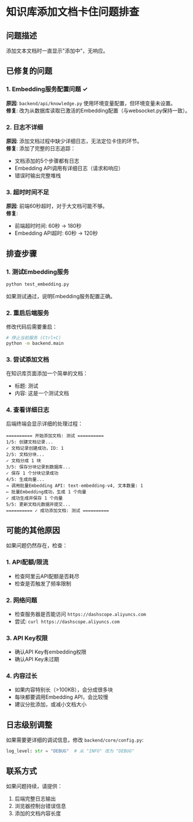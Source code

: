 # 知识库添加文档卡住问题排查

## 问题描述
添加文本文档时一直显示"添加中"，无响应。

## 已修复的问题

### 1. Embedding服务配置问题 ✓
**原因**: `backend/api/knowledge.py` 使用环境变量配置，但环境变量未设置。  
**修复**: 改为从数据库读取已激活的Embedding配置（与websocket.py保持一致）。

### 2. 日志不详细
**原因**: 添加文档过程中缺少详细日志，无法定位卡住的环节。  
**修复**: 添加了完整的日志追踪：
- 文档添加的5个步骤都有日志
- Embedding API调用有详细日志（请求和响应）
- 错误时输出完整堆栈

### 3. 超时时间不足
**原因**: 前端60秒超时，对于大文档可能不够。  
**修复**: 
- 前端超时时间: 60秒 → 180秒
- Embedding API超时: 60秒 → 120秒

## 排查步骤

### 1. 测试Embedding服务
```bash
python test_embedding.py
```
如果测试通过，说明Embedding服务配置正确。

### 2. 重启后端服务
修改代码后需要重启：
```bash
# 停止当前服务 (Ctrl+C)
python -m backend.main
```

### 3. 尝试添加文档
在知识库页面添加一个简单的文档：
- 标题: 测试
- 内容: 这是一个测试文档

### 4. 查看详细日志
后端终端会显示详细的处理过程：
```
========== 开始添加文档: 测试 ==========
1/5: 创建文档记录...
✓ 文档记录创建成功，ID: 1
2/5: 文档分块...
✓ 文档分成 1 块
3/5: 保存分块记录到数据库...
✓ 保存 1 个分块记录成功
4/5: 生成向量...
→ 调用批量Embedding API: text-embedding-v4, 文本数量: 1
← 批量Embedding成功，生成 1 个向量
✓ 成功生成并保存 1 个向量
5/5: 更新文档元数据并提交...
========== ✓ 成功添加文档: 测试 ==========
```

## 可能的其他原因

如果问题仍然存在，检查：

### 1. API配额/限流
- 检查阿里云API配额是否耗尽
- 检查是否触发了频率限制

### 2. 网络问题
- 检查服务器是否能访问 `https://dashscope.aliyuncs.com`
- 尝试: `curl https://dashscope.aliyuncs.com`

### 3. API Key权限
- 确认API Key有embedding权限
- 确认API Key未过期

### 4. 内容过长
- 如果内容特别长（>100KB），会分成很多块
- 每块都要调用Embedding API，会比较慢
- 建议分批添加，或减小文档大小

## 日志级别调整

如果需要更详细的调试信息，修改 `backend/core/config.py`:
```python
log_level: str = "DEBUG"  # 从 "INFO" 改为 "DEBUG"
```

## 联系方式

如果问题持续，请提供：
1. 后端完整日志输出
2. 浏览器控制台错误信息
3. 添加的文档内容长度

